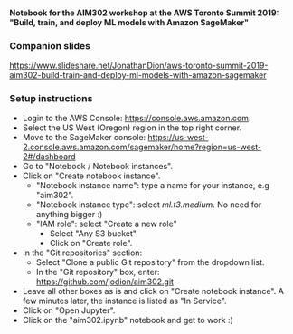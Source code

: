 #### Notebook for the AIM302 workshop at the AWS Toronto Summit 2019: "Build, train, and deploy ML models with Amazon SageMaker"

### Companion slides
https://www.slideshare.net/JonathanDion/aws-toronto-summit-2019-aim302-build-train-and-deploy-ml-models-with-amazon-sagemaker

### Setup instructions

* Login to the AWS Console: https://console.aws.amazon.com.
* Select the US West (Oregon) region in the top right corner.
* Move to the SageMaker console: https://us-west-2.console.aws.amazon.com/sagemaker/home?region=us-west-2#/dashboard
* Go to "Notebook / Notebook instances".
* Click on "Create notebook instance".
    * "Notebook instance name": type a name for your instance, e.g "aim302".
    * "Notebook instance type": select _ml.t3.medium_. No need for anything bigger :)
    * "IAM role": select "Create a new role"
         * Select "Any S3 bucket".
         * Click on "Create role".
* In the "Git repositories" section:
    * Select "Clone a public Git repository" from the dropdown list.
    * In the "Git repository" box, enter: https://github.com/jodion/aim302.git
* Leave all other boxes as is and click on "Create notebook instance". A few minutes later, the instance is listed as "In Service".
* Click on "Open Jupyter".
* Click on the "aim302.ipynb" notebook and get to work :)
